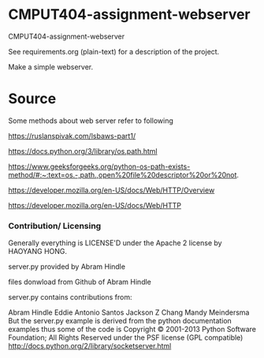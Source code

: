 CMPUT404-assignment-webserver
=============================

CMPUT404-assignment-webserver

See requirements.org (plain-text) for a description of the project.

Make a simple webserver.

# Source
Some methods about web server refer to following 

https://ruslanspivak.com/lsbaws-part1/

https://docs.python.org/3/library/os.path.html

https://www.geeksforgeeks.org/python-os-path-exists-method/#:~:text=os.-,path.,open%20file%20descriptor%20or%20not.

https://developer.mozilla.org/en-US/docs/Web/HTTP/Overview

https://developer.mozilla.org/en-US/docs/Web/HTTP

### Contribution/ Licensing
Generally everything is LICENSE'D under the Apache 2 license by HAOYANG HONG.


server.py provided by Abram Hindle 

files donwload from Github of Abram Hindle

server.py contains contributions from:

Abram Hindle
Eddie Antonio Santos
Jackson Z Chang
Mandy Meindersma
But the server.py example is derived from the python documentation examples thus some of the code is Copyright © 2001-2013 Python Software Foundation; All Rights Reserved under the PSF license (GPL compatible) http://docs.python.org/2/library/socketserver.html

